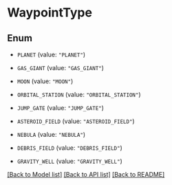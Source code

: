 # WaypointType

## Enum


* `PLANET` (value: `"PLANET"`)

* `GAS_GIANT` (value: `"GAS_GIANT"`)

* `MOON` (value: `"MOON"`)

* `ORBITAL_STATION` (value: `"ORBITAL_STATION"`)

* `JUMP_GATE` (value: `"JUMP_GATE"`)

* `ASTEROID_FIELD` (value: `"ASTEROID_FIELD"`)

* `NEBULA` (value: `"NEBULA"`)

* `DEBRIS_FIELD` (value: `"DEBRIS_FIELD"`)

* `GRAVITY_WELL` (value: `"GRAVITY_WELL"`)


[[Back to Model list]](../README.md#documentation-for-models) [[Back to API list]](../README.md#documentation-for-api-endpoints) [[Back to README]](../README.md)



